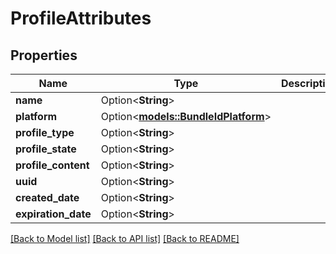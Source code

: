 # ProfileAttributes

## Properties

Name | Type | Description | Notes
------------ | ------------- | ------------- | -------------
**name** | Option<**String**> |  | [optional]
**platform** | Option<[**models::BundleIdPlatform**](BundleIdPlatform.md)> |  | [optional]
**profile_type** | Option<**String**> |  | [optional]
**profile_state** | Option<**String**> |  | [optional]
**profile_content** | Option<**String**> |  | [optional]
**uuid** | Option<**String**> |  | [optional]
**created_date** | Option<**String**> |  | [optional]
**expiration_date** | Option<**String**> |  | [optional]

[[Back to Model list]](../README.md#documentation-for-models) [[Back to API list]](../README.md#documentation-for-api-endpoints) [[Back to README]](../README.md)


